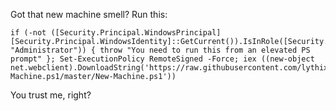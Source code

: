 Got that new machine smell? Run this:

    if (-not ([Security.Principal.WindowsPrincipal][Security.Principal.WindowsIdentity]::GetCurrent()).IsInRole([Security.Principal.WindowsBuiltInRole] "Administrator")) { throw "You need to run this from an elevated PS prompt" }; Set-ExecutionPolicy RemoteSigned -Force; iex ((new-object net.webclient).DownloadString('https://raw.githubusercontent.com/lythix/New-Machine.ps1/master/New-Machine.ps1'))

You trust me, right?
